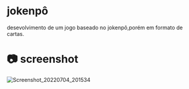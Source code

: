 # jokenpô

desevolvimento  de um jogo baseado no jokenpô,porém em formato de cartas. 

# :camera: screenshot 

![Screenshot_20220704_201534](https://user-images.githubusercontent.com/63886935/177224543-e9af93f0-3b48-433d-9ae0-a6fb442cea7b.png)
